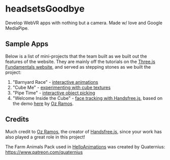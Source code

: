 # headsetsGoodbye
Develop WebVR apps with nothing but a camera. Made w/ love and Google MediaPipe.

## Sample Apps
Below is a list of mini-projects that the team built as we built out the features of the website. They are mainly off the tutorials on the [Three.js Fundamentals website](https://threejsfundamentals.org/threejs/lessons/threejs-fundamentals.html), and served as stepping stones as we built the project:

1. "Barnyard Race" - [interactive animations](https://zainraza.me/headsetsGoodbye/threejsTutorials/HelloAnimations/)
2. "Cube Me" - [experimenting with cube textures](https://zainraza.me/headsetsGoodbye/threejsTutorials/HelloPrimitives/)
3. "Pipe Time" - [interactive object picking](https://zainraza.me/headsetsGoodbye/threejsTutorials/HelloCube/)
4. "Welcome Inside the Cube" - [face tracking with Handsfree.js](https://zainraza.me/headsetsGoodbye/handsfreeDemos/lookAround/index.html), based on the demo [here](https://handsfree.js.org/example/aframe/look-around-handsfree.html#adding-tweening) by [Oz Ramos](https://github.com/MIDIBlocks).

## Credits
Much credit to [Oz Ramos](https://twitter.com/midiblocks), the creator of [Handsfree.js](https://handsfree.js.org/), since your work has also played a great role in this project!

The Farm Animals Pack used in [HelloAnimations](https://github.com/UPstartDeveloper/headsetsGoodbye/tree/main/threejsTutorials/HelloAnimations) was created by Quaternius: https://www.patreon.com/quaternius
